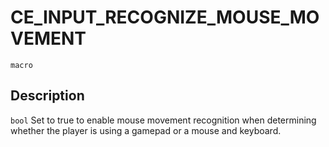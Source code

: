 # CE_INPUT_RECOGNIZE_MOUSE_MOVEMENT
`macro`
## Description
`bool` Set to true to enable mouse movement recognition when
 determining whether the player is using a gamepad or a mouse and keyboard.
